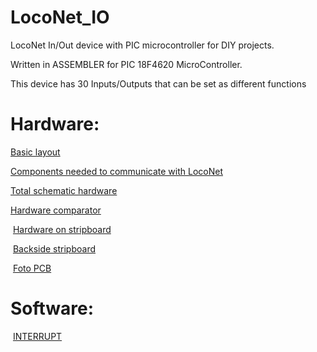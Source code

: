# LocoNet_IO
LocoNet In/Out device with PIC microcontroller for DIY projects.

Written in ASSEMBLER for PIC 18F4620 MicroController.

This device has 30 Inputs/Outputs that can be set as different functions


# Hardware:

  [Basic layout](https://github.com/GeertGiebens/LocoNet_IO/blob/master/LOCONET%20IN%20UIT.png)
  
  [Components needed to communicate with LocoNet](https://github.com/GeertGiebens/LocoNet_IO/blob/master/LOCONET%20HARDWARE.png)

  [Total schematic hardware](https://github.com/GeertGiebens/LocoNet_IO/blob/master/LOCONET%20HARDWARE%20II.png)
 
  [Hardware comparator](https://github.com/GeertGiebens/LocoNet_IO/blob/master/LocoNet%20personal%20use%20edition%20conditions.png)
 
  [Hardware on stripboard](https://github.com/GeertGiebens/LocoNet_IO/blob/master/PCB%20LOCONET%20II.png)
  
  [Backside stripboard](https://github.com/GeertGiebens/LocoNet_IO/blob/master/LOCONET%20IO%20Stripboard%20backside.png)
  
  [Foto PCB](https://github.com/GeertGiebens/LocoNet_IO/blob/master/LocoNet%20foto%20PCB.png)
 
  
  # Software:
  
  [INTERRUPT](https://github.com/GeertGiebens/LocoNet_IO/blob/master/LOCONET%20INTERRUPT%20PROGRAM.png)

